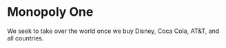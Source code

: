 # Monopoly One

We seek to take over the world once we buy Disney, Coca Cola, AT&T, and all countries.
